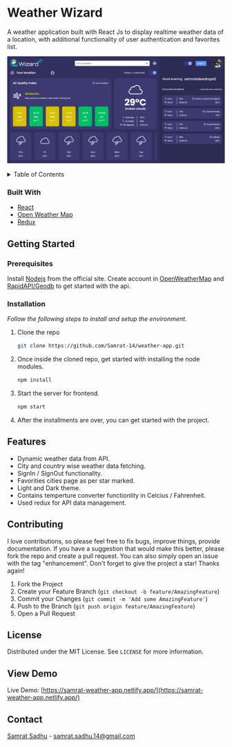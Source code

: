 # Weather Wizard

A weather application built with React Js to display realtime weather data of a location, with additional functionality of user authentication and favorites list.

![WeatherWizard_screenshot](preview.png)

<!-- TABLE OF CONTENTS -->
<details>
  <summary>Table of Contents</summary>
  <ol>
    <li>
      <a href="#about-the-project">About The Project</a>
      <ul>
        <li><a href="#built-with">Built With</a></li>
      </ul>
    </li>
    <li>
      <a href="#getting-started">Getting Started</a>
      <ul>
        <li><a href="#prerequisites">Prerequisites</a></li>
        <li><a href="#installation">Installation</a></li>
      </ul>
    </li>
    <li><a href="#features">Features</a></li>
    <li><a href="#contributing">Contributing</a></li>
    <li><a href="#license">License</a></li>
    <li><a href="#view-demo">View Demo</a></li>
    <li><a href="#contact">Contact</a></li>
  </ol>
</details>

### Built With

- [React](https://reactjs.org/)
- [Open Weather Map](https://openweathermap.org/api/)
- [Redux](https://redux.js.org/)

## Getting Started

### Prerequisites

Install [Nodejs](https://nodejs.org/en/) from the official site. Create account in [OpenWeatherMap](https://openweathermap.org/api) and [RapidAPI/Geodb](https://rapidapi.com/wirefreethought/api/geodb-cities) to get started with the api.

### Installation

_Follow the following steps to install and setup the environment._

1. Clone the repo
   ```sh
   git clone https://github.com/Samrat-14/weather-app.git
   ```
2. Once inside the cloned repo, get started with installing the node modules.
   ```sh
   npm install
   ```
3. Start the server for frontend.
   ```sh
   npm start
   ```
4. After the installments are over, you can get started with the project.

## Features

- Dynamic weather data from API.
- City and country wise weather data fetching.
- SignIn / SignOut functionality.
- Favorities cities page as per star marked.
- Light and Dark theme.
- Contains temperture converter functionlity in Celcius / Fahrenheit.
- Used redux for API data management.

## Contributing

I love contributions, so please feel free to fix bugs, improve things, provide documentation.
If you have a suggestion that would make this better, please fork the repo and create a pull request. You can also simply open an issue with the tag "enhancement".
Don't forget to give the project a star! Thanks again!

1. Fork the Project
2. Create your Feature Branch (`git checkout -b feature/AmazingFeature`)
3. Commit your Changes (`git commit -m 'Add some AmazingFeature'`)
4. Push to the Branch (`git push origin feature/AmazingFeature`)
5. Open a Pull Request

<!-- LICENSE -->

## License

Distributed under the MIT License. See `LICENSE` for more information.

## View Demo

Live Demo: [https://samrat-weather-app.netlify.app/](https://samrat-weather-app.netlify.app/)

## Contact

[Samrat Sadhu](https://samrat-14.github.io/my-portfolio/) - samrat.sadhu.14@gmail.com
